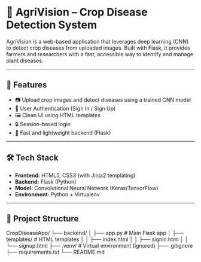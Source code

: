 # 🌾 AgriVision – Crop Disease Detection System

AgriVision is a web-based application that leverages deep learning (CNN) to detect crop diseases from uploaded images. Built with Flask, it provides farmers and researchers with a fast, accessible way to identify and manage plant diseases.

---

## 🚀 Features

- 📷 Upload crop images and detect diseases using a trained CNN model
- 👤 User Authentication (Sign In / Sign Up)
- 🖼️ Clean UI using HTML templates
- 🔒 Session-based login
- 🌱 Fast and lightweight backend (Flask)

---

## 🛠️ Tech Stack

- **Frontend:** HTML5, CSS3 (with Jinja2 templating)
- **Backend:** Flask (Python)
- **Model:** Convolutional Neural Network (Keras/TensorFlow)
- **Environment:** Python + Virtualenv

---

## 📁 Project Structure

CropDiseaseApp/
├── backend/
│ ├── app.py # Main Flask app
│ ├── templates/ # HTML templates
│ │ ├── index.html
│ │ ├── signin.html
│ │ └── signup.html
├── .venv/ # Virtual environment (ignored)
├── .gitignore
├── requirements.txt
└── README.md
